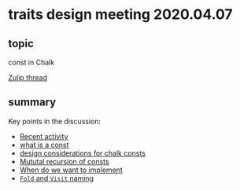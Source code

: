 # traits design meeting 2020.04.07

## topic

const in Chalk

[Zulip thread](https://rust-lang.zulipchat.com/#narrow/stream/144729-wg-traits/topic/design.20meeting.202020.2E04.2E07/near/193239347)

## summary

Key points in the discussion:
* [Recent activity](https://rust-lang.zulipchat.com/#narrow/stream/144729-wg-traits/topic/design.20meeting.202020.2E04.2E07/near/193240567)
* [what is a const](https://rust-lang.zulipchat.com/#narrow/stream/144729-wg-traits/topic/design.20meeting.202020.2E04.2E07/near/193241542)
* [design considerations for chalk consts](https://rust-lang.zulipchat.com/#narrow/stream/144729-wg-traits/topic/design.20meeting.202020.2E04.2E07/near/193242623)
* [Mututal recursion of consts](https://rust-lang.zulipchat.com/#narrow/stream/144729-wg-traits/topic/design.20meeting.202020.2E04.2E07/near/193243417)
* [When do we want to implement](https://rust-lang.zulipchat.com/#narrow/stream/144729-wg-traits/topic/design.20meeting.202020.2E04.2E07/near/193246061)
* [`Fold` and `Visit` naming](https://rust-lang.zulipchat.com/#narrow/stream/144729-wg-traits/topic/design.20meeting.202020.2E04.2E07/near/193246520)
